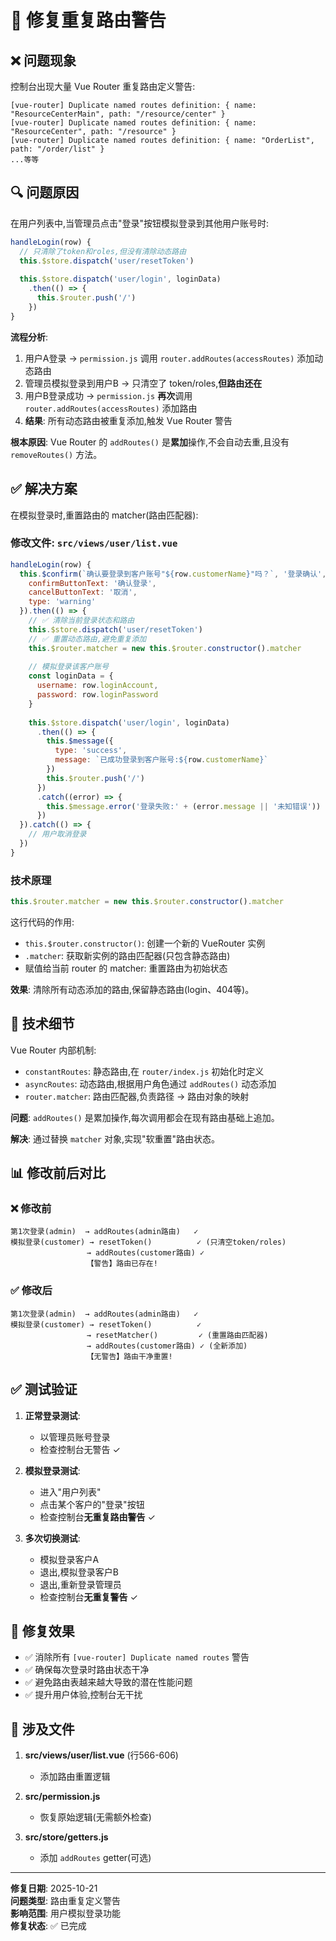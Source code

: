 # 🔧 修复重复路由警告

## ❌ 问题现象

控制台出现大量 Vue Router 重复路由定义警告:

```
[vue-router] Duplicate named routes definition: { name: "ResourceCenterMain", path: "/resource/center" }
[vue-router] Duplicate named routes definition: { name: "ResourceCenter", path: "/resource" }
[vue-router] Duplicate named routes definition: { name: "OrderList", path: "/order/list" }
...等等
```

## 🔍 问题原因

在用户列表中,当管理员点击"登录"按钮模拟登录到其他用户账号时:

```javascript
handleLogin(row) {
  // 只清除了token和roles,但没有清除动态路由
  this.$store.dispatch('user/resetToken')
  
  this.$store.dispatch('user/login', loginData)
    .then(() => {
      this.$router.push('/')
    })
}
```

**流程分析**:
1. 用户A登录 → `permission.js` 调用 `router.addRoutes(accessRoutes)` 添加动态路由
2. 管理员模拟登录到用户B → 只清空了 token/roles,**但路由还在**
3. 用户B登录成功 → `permission.js` **再次**调用 `router.addRoutes(accessRoutes)` 添加路由
4. **结果**: 所有动态路由被重复添加,触发 Vue Router 警告

**根本原因**: Vue Router 的 `addRoutes()` 是**累加**操作,不会自动去重,且没有 `removeRoutes()` 方法。

## ✅ 解决方案

在模拟登录时,重置路由的 matcher(路由匹配器):

### 修改文件: `src/views/user/list.vue`

```javascript
handleLogin(row) {
  this.$confirm(`确认要登录到客户账号"${row.customerName}"吗？`, '登录确认', {
    confirmButtonText: '确认登录',
    cancelButtonText: '取消',
    type: 'warning'
  }).then(() => {
    // ✅ 清除当前登录状态和路由
    this.$store.dispatch('user/resetToken')
    // ✅ 重置动态路由,避免重复添加
    this.$router.matcher = new this.$router.constructor().matcher
    
    // 模拟登录该客户账号
    const loginData = {
      username: row.loginAccount,
      password: row.loginPassword
    }
    
    this.$store.dispatch('user/login', loginData)
      .then(() => {
        this.$message({
          type: 'success',
          message: `已成功登录到客户账号:${row.customerName}`
        })
        this.$router.push('/')
      })
      .catch((error) => {
        this.$message.error('登录失败:' + (error.message || '未知错误'))
      })
  }).catch(() => {
    // 用户取消登录
  })
}
```

### 技术原理

```javascript
this.$router.matcher = new this.$router.constructor().matcher
```

这行代码的作用:
- `this.$router.constructor()`: 创建一个新的 VueRouter 实例
- `.matcher`: 获取新实例的路由匹配器(只包含静态路由)
- 赋值给当前 router 的 matcher: 重置路由为初始状态

**效果**: 清除所有动态添加的路由,保留静态路由(login、404等)。

## 🎯 技术细节

Vue Router 内部机制:
- `constantRoutes`: 静态路由,在 `router/index.js` 初始化时定义
- `asyncRoutes`: 动态路由,根据用户角色通过 `addRoutes()` 动态添加
- `router.matcher`: 路由匹配器,负责路径 → 路由对象的映射

**问题**: `addRoutes()` 是累加操作,每次调用都会在现有路由基础上追加。

**解决**: 通过替换 `matcher` 对象,实现"软重置"路由状态。

## 📊 修改前后对比

### ❌ 修改前
```
第1次登录(admin)  → addRoutes(admin路由)   ✓
模拟登录(customer) → resetToken()          ✓ (只清空token/roles)
                 → addRoutes(customer路由) ✓
                 【警告】路由已存在!
```

### ✅ 修改后
```
第1次登录(admin)  → addRoutes(admin路由)   ✓
模拟登录(customer) → resetToken()          ✓
                 → resetMatcher()         ✓ (重置路由匹配器)
                 → addRoutes(customer路由) ✓ (全新添加)
                 【无警告】路由干净重置!
```

## ✅ 测试验证

1. **正常登录测试**:
   - 以管理员账号登录
   - 检查控制台无警告 ✓

2. **模拟登录测试**:
   - 进入"用户列表"
   - 点击某个客户的"登录"按钮
   - 检查控制台**无重复路由警告** ✓

3. **多次切换测试**:
   - 模拟登录客户A
   - 退出,模拟登录客户B
   - 退出,重新登录管理员
   - 检查控制台**无重复警告** ✓

## 🎉 修复效果

- ✅ 消除所有 `[vue-router] Duplicate named routes` 警告
- ✅ 确保每次登录时路由状态干净
- ✅ 避免路由表越来越大导致的潜在性能问题
- ✅ 提升用户体验,控制台无干扰

## 📁 涉及文件

1. **src/views/user/list.vue** (行566-606)
   - 添加路由重置逻辑

2. **src/permission.js**
   - 恢复原始逻辑(无需额外检查)

3. **src/store/getters.js**
   - 添加 `addRoutes` getter(可选)

---

**修复日期**: 2025-10-21  
**问题类型**: 路由重复定义警告  
**影响范围**: 用户模拟登录功能  
**修复状态**: ✅ 已完成
